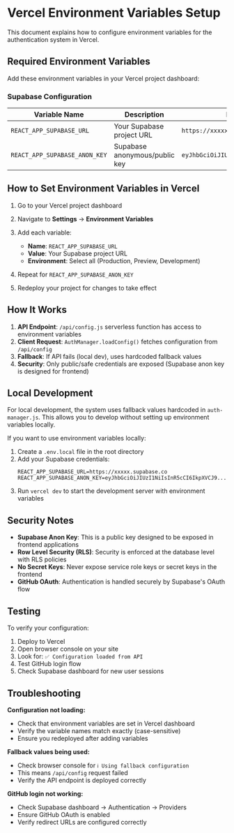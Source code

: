 # Vercel Environment Variables Setup

This document explains how to configure environment variables for the authentication system in Vercel.

## Required Environment Variables

Add these environment variables in your Vercel project dashboard:

### Supabase Configuration

| Variable Name | Description | Example Value |
|--------------|-------------|---------------|
| `REACT_APP_SUPABASE_URL` | Your Supabase project URL | `https://xxxxx.supabase.co` |
| `REACT_APP_SUPABASE_ANON_KEY` | Supabase anonymous/public key | `eyJhbGciOiJIUzI1NiIsInR5cCI6IkpXVCJ9...` |

## How to Set Environment Variables in Vercel

1. Go to your Vercel project dashboard
2. Navigate to **Settings** → **Environment Variables**
3. Add each variable:
   - **Name**: `REACT_APP_SUPABASE_URL`
   - **Value**: Your Supabase project URL
   - **Environment**: Select all (Production, Preview, Development)

4. Repeat for `REACT_APP_SUPABASE_ANON_KEY`

5. Redeploy your project for changes to take effect

## How It Works

1. **API Endpoint**: `/api/config.js` serverless function has access to environment variables
2. **Client Request**: `AuthManager.loadConfig()` fetches configuration from `/api/config`
3. **Fallback**: If API fails (local dev), uses hardcoded fallback values
4. **Security**: Only public/safe credentials are exposed (Supabase anon key is designed for frontend)

## Local Development

For local development, the system uses fallback values hardcoded in `auth-manager.js`. This allows you to develop without setting up environment variables locally.

If you want to use environment variables locally:

1. Create a `.env.local` file in the root directory
2. Add your Supabase credentials:
   ```
   REACT_APP_SUPABASE_URL=https://xxxxx.supabase.co
   REACT_APP_SUPABASE_ANON_KEY=eyJhbGciOiJIUzI1NiIsInR5cCI6IkpXVCJ9...
   ```
3. Run `vercel dev` to start the development server with environment variables

## Security Notes

- **Supabase Anon Key**: This is a public key designed to be exposed in frontend applications
- **Row Level Security (RLS)**: Security is enforced at the database level with RLS policies
- **No Secret Keys**: Never expose service role keys or secret keys in the frontend
- **GitHub OAuth**: Authentication is handled securely by Supabase's OAuth flow

## Testing

To verify your configuration:

1. Deploy to Vercel
2. Open browser console on your site
3. Look for: `✅ Configuration loaded from API`
4. Test GitHub login flow
5. Check Supabase dashboard for new user sessions

## Troubleshooting

**Configuration not loading:**
- Check that environment variables are set in Vercel dashboard
- Verify the variable names match exactly (case-sensitive)
- Ensure you redeployed after adding variables

**Fallback values being used:**
- Check browser console for `ℹ️ Using fallback configuration`
- This means `/api/config` request failed
- Verify the API endpoint is deployed correctly

**GitHub login not working:**
- Check Supabase dashboard → Authentication → Providers
- Ensure GitHub OAuth is enabled
- Verify redirect URLs are configured correctly
